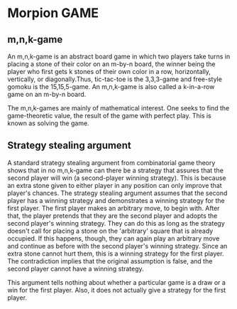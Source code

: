 # Morpion GAME
## m,n,k-game
An m,n,k-game is an abstract board game in which two players take turns in placing a stone of their color on an m-by-n board, the winner being the player who first gets k stones of their own color in a row, horizontally, vertically, or diagonally.Thus, tic-tac-toe is the 3,3,3-game and free-style gomoku is the 15,15,5-game. An m,n,k-game is also called a k-in-a-row game on an m-by-n board.  

The m,n,k-games are mainly of mathematical interest. One seeks to find the game-theoretic value, the result of the game with perfect play. This is known as solving the game. 

## Strategy stealing argument
A standard strategy stealing argument from combinatorial game theory shows that in no m,n,k-game can there be a strategy that assures that the second player will win (a second-player winning strategy). This is because an extra stone given to either player in any position can only improve that player's chances. The strategy stealing argument assumes that the second player has a winning strategy and demonstrates a winning strategy for the first player. The first player makes an arbitrary move, to begin with. After that, the player pretends that they are the second player and adopts the second player's winning strategy. They can do this as long as the strategy doesn't call for placing a stone on the 'arbitrary' square that is already occupied. If this happens, though, they can again play an arbitrary move and continue as before with the second player's winning strategy. Since an extra stone cannot hurt them, this is a winning strategy for the first player. The contradiction implies that the original assumption is false, and the second player cannot have a winning strategy.

This argument tells nothing about whether a particular game is a draw or a win for the first player. Also, it does not actually give a strategy for the first player. 

